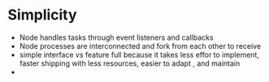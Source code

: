 # Simplicity

* Node handles tasks through event listeners and callbacks
* Node processes are interconnected and fork from each other to receive 
* simple interface vs feature full because it takes less effor to implement, faster shipping with less resources, easier to adapt , and maintain
* 


